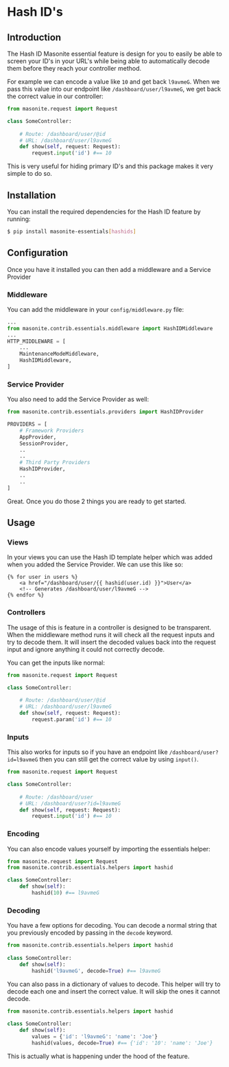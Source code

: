 # Hash ID's

## Introduction

The Hash ID Masonite essential feature is design for you to easily be able to screen your ID's in your URL's while being able to automatically decode them before they reach your controller method.

For example we can encode a value like `10` and get back `l9avmeG`. When we pass this value into our endpoint like `/dashboard/user/l9avmeG`, we get back the correct value in our controller:

```python
from masonite.request import Request

class SomeController:
    
    # Route: /dashboard/user/@id
    # URL: /dashboard/user/l9avmeG
    def show(self, request: Request):
        request.input('id') #== 10
```

This is very useful for hiding primary ID's and this package makes it very simple to do so.

## Installation

You can install the required dependencies for the Hash ID feature by running:

```bash
$ pip install masonite-essentials[hashids]
```

## Configuration

Once you have it installed you can then add a middleware and a Service Provider

### Middleware

You can add the middleware in your `config/middleware.py` file:

```python
...
from masonite.contrib.essentials.middleware import HashIDMiddleware
...
HTTP_MIDDLEWARE = [
    ...
    MaintenanceModeMiddleware,
    HashIDMiddleware,
]
```

### Service Provider

You also need to add the Service Provider as well:

```python
from masonite.contrib.essentials.providers import HashIDProvider

PROVIDERS = [
    # Framework Providers
    AppProvider,
    SessionProvider,
    ..
    ..
    # Third Party Providers
    HashIDProvider,
    ..
    ..
]
```

Great. Once you do those 2 things you are ready to get started.

## Usage

### Views

In your views you can use the Hash ID template helper which was added when you added the Service Provider. We can use this like so:

```markup
{% for user in users %}
    <a href="/dashboard/user/{{ hashid(user.id) }}">User</a>
    <!-- Generates /dashboard/user/l9avmeG -->
{% endfor %}
```

### Controllers

The usage of this is feature in a controller is designed to be transparent. When the middleware method runs it will check all the request inputs and try to decode them. It will insert the decoded values back into the request input and ignore anything it could not correctly decode.

You can get the inputs like normal:

```python
from masonite.request import Request

class SomeController:
    
    # Route: /dashboard/user/@id
    # URL: /dashboard/user/l9avmeG
    def show(self, request: Request):
        request.param('id') #== 10
```

### Inputs

This also works for inputs so if you have an endpoint like `/dashboard/user?id=l9avmeG` then you can still get the correct value by using `input()`.

```python
from masonite.request import Request

class SomeController:
    
    # Route: /dashboard/user
    # URL: /dashboard/user?id=l9avmeG
    def show(self, request: Request):
        request.input('id') #== 10
```

### Encoding

You can also encode values yourself by importing the essentials helper:

```python
from masonite.request import Request
from masonite.contrib.essentials.helpers import hashid

class SomeController:
    def show(self):
        hashid(10) #== l9avmeG
```

### Decoding

You have a few options for decoding. You can decode a normal string that you previously encoded by passing in the `decode` keyword.

```python
from masonite.contrib.essentials.helpers import hashid
​
class SomeController:
    def show(self):
        hashid('l9avmeG', decode=True) #== l9avmeG
```

You can also pass in a dictionary of values to decode. This helper will try to decode each one and insert the correct value. It will skip the ones it cannot decode.

```python
from masonite.contrib.essentials.helpers import hashid
​
class SomeController:
    def show(self):
        values = {'id': 'l9avmeG': 'name': 'Joe'}
        hashid(values, decode=True) #== {'id': '10': 'name': 'Joe'}
```

This is actually what is happening under the hood of the feature.

